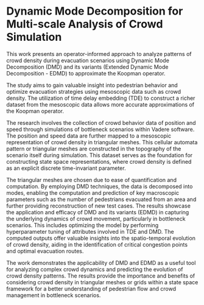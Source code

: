 # Dynamic Mode Decomposition for Multi-scale Analysis of Crowd Simulation

This work presents an operator-informed approach to analyze patterns of crowd density
during evacuation scenarios using Dynamic Mode Decomposition (DMD) and its variants
(Extended Dynamic Mode Decomposition - EDMD) to approximate the Koopman operator.

The study aims to gain valuable insight into pedestrian behavior and optimize evacuation
strategies using mesoscopic data such as crowd density. The utilization of time delay
embedding (TDE) to construct a richer dataset from the mesoscopic data allows more accurate
approximations of the Koopman operator.

The research involves the collection of crowd behavior data of position and speed through
simulations of bottleneck scenarios within Vadere software. The position and speed data
are further mapped to a mesoscopic representation of crowd density in triangular meshes.
This cellular automata pattern or triangular meshes are constructed in the topography of the
scenario itself during simulation. This dataset serves as the foundation for constructing state
space representations, where crowd density is defined as an explicit discrete time-invariant
parameter.

The triangular meshes are chosen due to ease of quantification and computation. By
employing DMD techniques, the data is decomposed into modes, enabling the computation
and prediction of key macroscopic parameters such as the number of pedestrians evacuated
from an area and further providing reconstruction of new test cases. The results showcase
the application and efficacy of DMD and its variants (EDMD) in capturing the underlying
dynamics of crowd movement, particularly in bottleneck scenarios. This includes optimizing
the model by performing hyperparameter tuning of attributes involved in TDE and DMD. The
computed outputs offer valuable insights into the spatio-temporal evolution of crowd density,
aiding in the identification of critical congestion points and optimal evacuation routes.

The work demonstrates the applicability of DMD and EDMD as a useful tool for analyzing
complex crowd dynamics and predicting the evolution of crowd density patterns. The results
provide the importance and benefits of considering crowd density in triangular meshes or
grids within a state space framework for a better understanding of pedestrian flow and crowd
management in bottleneck scenarios.

